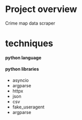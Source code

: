 # Project overview
Crime map data scraper 

# techniques
#### python language

#### python libraries
  - asyncio
  - argparse
  - httpx
  - json
  - csv
  - fake_useragent
  - argparse